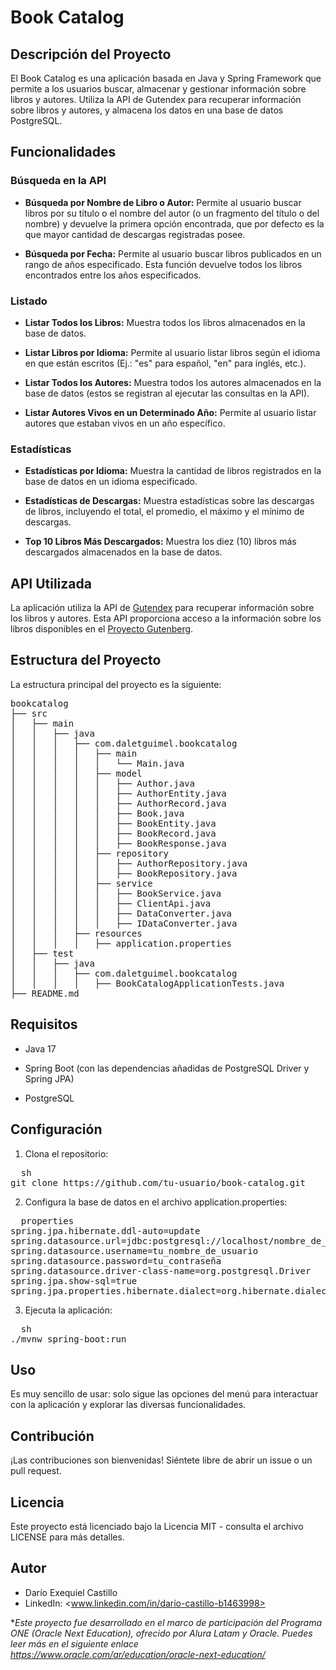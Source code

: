 # Book Catalog

## Descripción del Proyecto

El Book Catalog es una aplicación basada en Java y Spring Framework que permite a los usuarios buscar, almacenar y gestionar información sobre libros y autores. Utiliza la API de Gutendex para recuperar información sobre libros y autores, y almacena los datos en una base de datos PostgreSQL.

## Funcionalidades

### Búsqueda en la API

  - **Búsqueda por Nombre de Libro o Autor:** Permite al usuario buscar libros por su título o el nombre del autor (o un fragmento del título o del nombre) y devuelve la primera opción encontrada, que por defecto es la que mayor cantidad de descargas registradas posee.

  - **Búsqueda por Fecha:** Permite al usuario buscar libros publicados en un rango de años especificado. Esta función devuelve todos los libros encontrados entre los años especificados.

### Listado

  - **Listar Todos los Libros:** Muestra todos los libros almacenados en la base de datos.

  - **Listar Libros por Idioma:** Permite al usuario listar libros según el idioma en que están escritos (Ej.: "es" para español, "en" para inglés, etc.).

  - **Listar Todos los Autores:** Muestra todos los autores almacenados en la base de datos (estos se registran al ejecutar las consultas en la API).

  - **Listar Autores Vivos en un Determinado Año:** Permite al usuario listar autores que estaban vivos en un año específico.

### Estadísticas

  - **Estadísticas por Idioma:** Muestra la cantidad de libros registrados en la base de datos en un idioma especificado.

  - **Estadísticas de Descargas:** Muestra estadísticas sobre las descargas de libros, incluyendo el total, el promedio, el máximo y el mínimo de descargas.

  - **Top 10 Libros Más Descargados:** Muestra los diez (10) libros más descargados almacenados en la base de datos.

## API Utilizada

La aplicación utiliza la API de [Gutendex](https://gutendex.com/) para recuperar información sobre los libros y autores. Esta API proporciona acceso a la información sobre los libros disponibles en el [Proyecto Gutenberg](https://www.gutenberg.org/).

## Estructura del Proyecto

La estructura principal del proyecto es la siguiente:

<pre>
bookcatalog
├── src
│   ├── main
│   │   ├── java
│   │   │   ├── com.daletguimel.bookcatalog
│   │   │   │   ├── main
│   │   │   │   │   └── Main.java
│   │   │   │   ├── model
│   │   │   │   │   ├── Author.java
│   │   │   │   │   ├── AuthorEntity.java
│   │   │   │   │   ├── AuthorRecord.java
│   │   │   │   │   ├── Book.java
│   │   │   │   │   ├── BookEntity.java
│   │   │   │   │   ├── BookRecord.java
│   │   │   │   │   ├── BookResponse.java
│   │   │   │   ├── repository
│   │   │   │   │   ├── AuthorRepository.java
│   │   │   │   │   ├── BookRepository.java
│   │   │   │   ├── service
│   │   │   │   │   ├── BookService.java
│   │   │   │   │   ├── ClientApi.java
│   │   │   │   │   ├── DataConverter.java
│   │   │   │   │   ├── IDataConverter.java
│   │   │   ├── resources
│   │   │   │   ├── application.properties
│   ├── test
│   │   ├── java
│   │   │   ├── com.daletguimel.bookcatalog
│   │   │   │   ├── BookCatalogApplicationTests.java
├── README.md
</pre>

## Requisitos
  - Java 17

  - Spring Boot (con las dependencias añadidas de PostgreSQL Driver y Spring JPA)

  - PostgreSQL

## Configuración

  1. Clona el repositorio:

<pre>
  sh
git clone https://github.com/tu-usuario/book-catalog.git
</pre>

  2. Configura la base de datos en el archivo application.properties:

<pre>
  properties
spring.jpa.hibernate.ddl-auto=update
spring.datasource.url=jdbc:postgresql://localhost/nombre_de_tu_database
spring.datasource.username=tu_nombre_de_usuario
spring.datasource.password=tu_contraseña
spring.datasource.driver-class-name=org.postgresql.Driver
spring.jpa.show-sql=true
spring.jpa.properties.hibernate.dialect=org.hibernate.dialect.PostgreSQLDialect
</pre>

  3. Ejecuta la aplicación:

<pre>
  sh
./mvnw spring-boot:run
</pre>

## Uso

Es muy sencillo de usar: solo sigue las opciones del menú para interactuar con la aplicación y explorar las diversas funcionalidades.

## Contribución

¡Las contribuciones son bienvenidas! Siéntete libre de abrir un issue o un pull request.

## Licencia

Este proyecto está licenciado bajo la Licencia MIT - consulta el archivo LICENSE para más detalles.

## Autor

  - Darío Exequiel Castillo
  - LinkedIn: <www.linkedin.com/in/darío-castillo-b1463998>

**Este proyecto fue desarrollado en el marco de participación del Programa ONE (Oracle Next Education), ofrecido por Alura Latam y Oracle. Puedes leer más en el siguiente enlace <https://www.oracle.com/ar/education/oracle-next-education/>*
